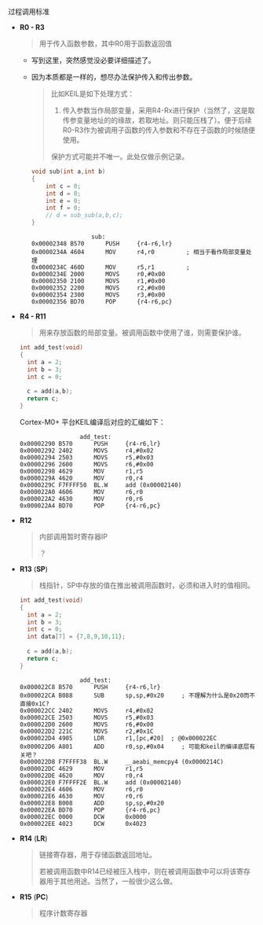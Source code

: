 过程调用标准

- **R0 - R3**

  > 用于传入函数参数，其中R0用于函数返回值

  - 写到这里，突然感觉没必要详细描述了。

  - 因为本质都是一样的，想尽办法保护传入和传出参数。

    > 比如KEIL是如下处理方式：
    >
    > 1. 传入参数当作局部变量，采用R4-Rx进行保护（当然了，这是取传参变量地址的的缘故，若取地址。则只能压栈了）。便于后续R0-R3作为被调用子函数的传入参数和不存在子函数的时候随便使用。
    >
    > 保护方式可能并不唯一。此处仅做示例记录。

    ```c
    void sub(int a,int b)
    {
    	int c = 0;
    	int d = 0;
    	int e = 0;
    	int f = 0;
    	// d = sub_sub(a,b,c);
    }
    ```

    ```assembly
                     sub:
    0x00002348 B570      PUSH     {r4-r6,lr}
    0x0000234A 4604      MOV      r4,r0			; 相当于看作局部变量处理 
    0x0000234C 460D      MOV      r5,r1			; 
    0x0000234E 2000      MOVS     r0,#0x00
    0x00002350 2100      MOVS     r1,#0x00
    0x00002352 2200      MOVS     r2,#0x00
    0x00002354 2300      MOVS     r3,#0x00
    0x00002356 BD70      POP      {r4-r6,pc}
    ```

    

- **R4 - R11**

  > 用来存放函数的局部变量。被调用函数中使用了谁，则需要保护谁。

  ```c
  int add_test(void)
  {
  	int a = 2;
  	int b = 3;
  	int c = 0;
  	
  	c = add(a,b);
  	return c;
  }
  ```

  Cortex-M0+ 平台KEIL编译后对应的汇编如下：

  ```assembly
                   add_test:
  0x00002290 B570      PUSH     {r4-r6,lr}
  0x00002292 2402      MOVS     r4,#0x02
  0x00002294 2503      MOVS     r5,#0x03
  0x00002296 2600      MOVS     r6,#0x00
  0x00002298 4629      MOV      r1,r5
  0x0000229A 4620      MOV      r0,r4
  0x0000229C F7FFFF50  BL.W     add (0x00002140)
  0x000022A0 4606      MOV      r6,r0
  0x000022A2 4630      MOV      r0,r6
  0x000022A4 BD70      POP      {r4-r6,pc}
  ```

- **R12**

  > 内部调用暂时寄存器IP
  >
  > ？

- **R13** (**SP**)

  > 栈指针，SP中存放的值在推出被调用函数时，必须和进入时的值相同。

  ```c
  int add_test(void)
  {
  	int a = 2;
  	int b = 3;
  	int c = 0;
  	int data[7] = {7,8,9,10,11};
  	
  	c = add(a,b);
  	return c;
  }
  ```

  

  ```assembly
                   add_test:
  0x000022C8 B570      PUSH     {r4-r6,lr}
  0x000022CA B088      SUB      sp,sp,#0x20		; 不理解为什么是0x20而不直接0x1C?
  0x000022CC 2402      MOVS     r4,#0x02
  0x000022CE 2503      MOVS     r5,#0x03
  0x000022D0 2600      MOVS     r6,#0x00
  0x000022D2 221C      MOVS     r2,#0x1C
  0x000022D4 4905      LDR      r1,[pc,#20]  ; @0x000022EC
  0x000022D6 A801      ADD      r0,sp,#0x04		; 可能和keil的编译底层有关吧？
  0x000022D8 F7FFFF38  BL.W     __aeabi_memcpy4 (0x0000214C)
  0x000022DC 4629      MOV      r1,r5
  0x000022DE 4620      MOV      r0,r4
  0x000022E0 F7FFFF2E  BL.W     add (0x00002140)
  0x000022E4 4606      MOV      r6,r0
  0x000022E6 4630      MOV      r0,r6
  0x000022E8 B008      ADD      sp,sp,#0x20
  0x000022EA BD70      POP      {r4-r6,pc}
  0x000022EC 0000      DCW      0x0000
  0x000022EE 4023      DCW      0x4023
  ```

  

- **R14** (**LR**)

  > 链接寄存器，用于存储函数返回地址。
  >
  > 若被调用函数中R14已经被压入栈中，则在被调用函数中可以将该寄存器用于其他用途。当然了，一般很少这么做。

- **R15** (**PC**)

  > 程序计数寄存器